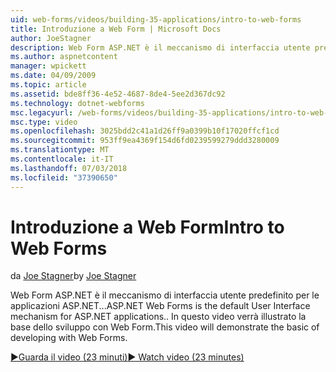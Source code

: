 ```yaml
---
uid: web-forms/videos/building-35-applications/intro-to-web-forms
title: Introduzione a Web Form | Microsoft Docs
author: JoeStagner
description: Web Form ASP.NET è il meccanismo di interfaccia utente predefinito per le applicazioni ASP.NET... In questo video verrà illustrato la base dello sviluppo con Web Form.
ms.author: aspnetcontent
manager: wpickett
ms.date: 04/09/2009
ms.topic: article
ms.assetid: bde8ff36-4e52-4687-8de4-5ee2d367dc92
ms.technology: dotnet-webforms
msc.legacyurl: /web-forms/videos/building-35-applications/intro-to-web-forms
msc.type: video
ms.openlocfilehash: 3025bdd2c41a1d26ff9a0399b10f17020ffcf1cd
ms.sourcegitcommit: 953ff9ea4369f154d6fd0239599279ddd3280009
ms.translationtype: MT
ms.contentlocale: it-IT
ms.lasthandoff: 07/03/2018
ms.locfileid: "37390650"
---
```

<a name="intro-to-web-forms"></a><span data-ttu-id="c49fa-104">Introduzione a Web Form</span><span class="sxs-lookup"><span data-stu-id="c49fa-104">Intro to Web Forms</span></span>
====================
<span data-ttu-id="c49fa-105">da [Joe Stagner](https://github.com/JoeStagner)</span><span class="sxs-lookup"><span data-stu-id="c49fa-105">by [Joe Stagner](https://github.com/JoeStagner)</span></span>

<span data-ttu-id="c49fa-106">Web Form ASP.NET è il meccanismo di interfaccia utente predefinito per le applicazioni ASP.NET...</span><span class="sxs-lookup"><span data-stu-id="c49fa-106">ASP.NET Web Forms is the default User Interface mechanism for ASP.NET applications..</span></span> <span data-ttu-id="c49fa-107">In questo video verrà illustrato la base dello sviluppo con Web Form.</span><span class="sxs-lookup"><span data-stu-id="c49fa-107">This video will demonstrate the basic of developing with Web Forms.</span></span>

[<span data-ttu-id="c49fa-108">&#9654;Guarda il video (23 minuti)</span><span class="sxs-lookup"><span data-stu-id="c49fa-108">&#9654; Watch video (23 minutes)</span></span>](https://channel9.msdn.com/Blogs/ASP-NET-Site-Videos/intro-to-web-forms)
